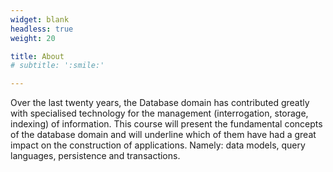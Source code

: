 ```yaml
---
widget: blank
headless: true
weight: 20

title: About
# subtitle: ':smile:'

---
```


Over the last twenty years, the Database domain has contributed greatly with specialised technology for the management (interrogation, storage, indexing) of information. This course will present the fundamental concepts of the database domain and will underline which of them have had a great impact on the construction of applications. Namely: data models, query languages, persistence and transactions.

